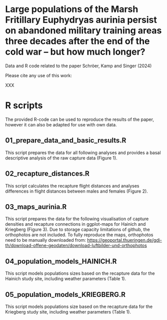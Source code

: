 # Large populations of the Marsh Fritillary Euphydryas aurinia persist on abandoned military training areas three decades after the end of the cold war – but how much longer? 

Data and R code related to the paper Schröer, Kamp and Singer (2024)

Please cite any use of this work: 

XXX


# R scripts

The provided R-code can be used to reproduce the results of the paper, however it can also be adapted for use with own data. 

## 01_prepare_data_and_basic_results.R

This script prepares the data for all following analyses and provides a basal descriptive analysis of the raw capture data (Figure 1). 

## 02_recapture_distances.R

This script calculates the recapture flight distances and analyses differences in flight distances between males and females (Figure 2).

## 03_maps_aurinia.R

This script prepares the data for the following visualisation of capture densities and recapture connections in ggplot-maps for Hainich and Kriegberg (Figure 3). 
Due to storage capacity limitations of github, the orthophotos are not included. To fully reproduce the maps, orthophotos need to be manually downloaded from: https://geoportal.thueringen.de/gdi-th/download-offene-geodaten/download-luftbilder-und-orthophotos


## 04_population_models_HAINICH.R

This script models populations sizes based on the recapture data for the Hainich study site, including weather parameters (Table 1). 

## 05_population_models_KRIEGBERG.R

This script models populations size based on the recapture data for the Kriegberg study site, including weather parameters (Table 1). 

